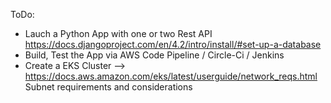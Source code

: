 ToDo:

- Lauch a Python App with one or two Rest API https://docs.djangoproject.com/en/4.2/intro/install/#set-up-a-database
- Build, Test the App via AWS Code Pipeline / Circle-Ci / Jenkins
- Create a EKS Cluster --> https://docs.aws.amazon.com/eks/latest/userguide/network_reqs.html Subnet requirements and considerations

